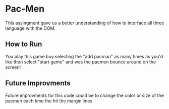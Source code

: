 # Pac-Men
This assingment gave us a better understanding of how to interface all three language with the DOM. 

## How to Run
You play this game buy selecting the "add pacman" as many times as you'd like then select "start game" and was the pacmen bounce around on the screen!

## Future Improvments
Future improvments for this code could be to change the color or size of the pacmen each time the hit the margin lines


